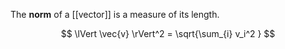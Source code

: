 The **norm** of a [[vector]] is a measure of its length.

$$
\lVert \vec{v} \rVert^2 = \sqrt{\sum_{i} v_i^2 }
$$